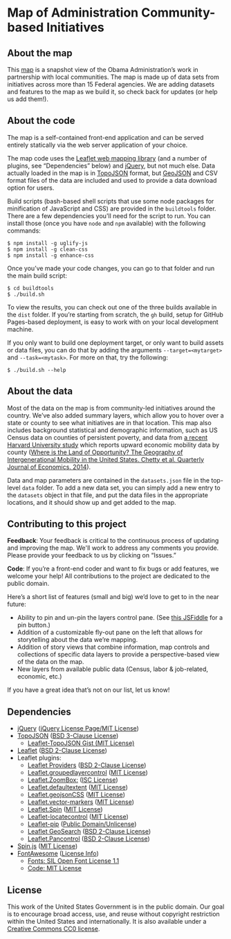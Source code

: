 # Map of Administration Community-based Initiatives

## About the map
This [map](https://www.whitehouse.gov/omb/place) is a snapshot view of the Obama Administration’s work in partnership with local communities. The map is made up of data sets from initiatives across more than 15 Federal agencies. We are adding datasets and features to the map as we build it, so check back for updates (or help us add them!). 

## About the code
The map is a self-contained front-end application and can be served entirely statically via the web server application of your choice.

The map code uses the [Leaflet web mapping library](http://leafletjs.com/) (and a number of plugins, see “Dependencies” below) and [jQuery](https://jquery.org), but not much else.  Data actually loaded in the map is in [TopoJSON](https://github.com/mbostock/topojson/wiki) format, but [GeoJSON](http://geojson.org/) and CSV format files of the data are included and used to provide a data download option for users.

Build scripts (bash-based shell scripts that use some node packages for minification of JavaScript and CSS) are provided in the `buildtools` folder.  There are a few dependencies you'll need for the script to run.  You can install those (once you have `node` and `npm` available) with the following commands:
```
$ npm install -g uglify-js
$ npm install -g clean-css
$ npm install -g enhance-css
```

Once you’ve made your code changes, you can go to that folder and run the main build script:
```
$ cd buildtools
$ ./build.sh
```
To view the results, you can check out one of the three builds available in the `dist` folder.  If you’re starting from scratch, the `gh` build, setup for GitHub Pages-based deployment, is easy to work with on your local development machine.

If you only want to build one deployment target, or only want to build assets or data files, you can do that by adding the arguments `--target=<mytarget>` and `--task=<mytask>`.  For more on that, try the following:
```
$ ./build.sh --help
```

## About the data
Most of the data on the map is from community-led initiatives around the country. We’ve also added summary layers, which allow you to hover over a state or county to see what initiatives are in that location.  This map also includes background statistical and demographic information, such as US Census data on counties of persistent poverty, and data from [a recent Harvard University study](http://www.equality-of-opportunity.org/) which reports upward economic mobility data by county ([Where is the Land of Opportunity? The Geography of Intergenerational Mobility in the United States. Chetty et al. Quarterly Journal of Economics. 2014](http://www.equality-of-opportunity.org/images/mobility_geo.pdf)).

Data and map parameters are contained in the `datasets.json` file in the top-level `data` folder.  To add a new data set, you can simply add a new entry to the `datasets` object in that file, and put the data files in the appropriate locations, and it should show up and get added to the map.

## Contributing to this project
**Feedback**: Your feedback is critical to the continuous process of updating and improving the map. We'll work to address any comments you provide. Please provide your feedback to us by clicking on “Issues.”

**Code**: If you’re a front-end coder and want to fix bugs or add features, we welcome your help!  All contributions to the project are dedicated to the public domain.

Here’s a short list of features (small and big) we’d love to get to in the near future:
* Ability to pin and un-pin the layers control pane.  (See [this JSFiddle](http://jsfiddle.net/ryanbharvey/zAFND/3291/) for a pin button.)
* Addition of a customizable fly-out pane on the left that allows for storytelling about the data we’re mapping.
* Addition of story views that combine information, map controls and collections of specific data layers to provide a perspective-based view of the data on the map.
* New layers from available public data (Census, labor & job-related, economic, etc.)

If you have a great idea that’s not on our list, let us know! 

## Dependencies
* [jQuery](https://jquery.org) ([jQuery License Page/MIT License](https://jquery.org/license/))
* [TopoJSON](https://github.com/mbostock/topojson/wiki) ([BSD 3-Clause License](https://github.com/mbostock/topojson/blob/master/LICENSE))
  * [Leaflet-TopoJSON Gist (MIT License)](https://gist.github.com/rclark/5779673/)
* [Leaflet](http://leafletjs.com) ([BSD 2-Clause License](https://github.com/Leaflet/Leaflet/blob/master/LICENSE))
* Leaflet plugins:
  * [Leaflet Providers](https://github.com/leaflet-extras/leaflet-providers) ([BSD 2-Clause License](https://github.com/leaflet-extras/leaflet-providers/blob/master/license.md)) 
  * [Leaflet.groupedlayercontrol](https://github.com/ismyrnow/Leaflet.groupedlayercontrol) ([MIT License](https://github.com/ismyrnow/Leaflet.groupedlayercontrol/blob/gh-pages/MIT-LICENSE.txt))
  * [Leaflet.ZoomBox:](https://github.com/consbio/Leaflet.ZoomBox) ([ISC License](https://github.com/consbio/Leaflet.ZoomBox/blob/master/LICENSE))
  * [Leaflet.defaultextent](https://github.com/nguyenning/Leaflet.defaultextent) ([MIT License](https://github.com/nguyenning/Leaflet.defaultextent/blob/master/LICENSE))
  * [Leaflet.geojsonCSS](https://github.com/albburtsev/Leaflet.geojsonCSS) ([MIT License](https://github.com/albburtsev/Leaflet.geojsonCSS/blob/master/LICENSE))
  * [Leaflet.vector-markers](https://github.com/hiasinho/Leaflet.vector-markers) ([MIT License](https://github.com/hiasinho/Leaflet.vector-markers/blob/master/LICENSE))
  * [Leaflet.Spin](https://github.com/makinacorpus/Leaflet.Spin) ([MIT License](https://github.com/makinacorpus/Leaflet.Spin/blob/master/LICENSE))
  * [Leaflet-locatecontrol](https://github.com/domoritz/leaflet-locatecontrol) ([MIT License](https://github.com/domoritz/leaflet-locatecontrol/blob/gh-pages/LICENSE))
  * [Leaflet-pip](https://github.com/mapbox/leaflet-pip) ([Public Domain/Unlicense](https://github.com/mapbox/leaflet-pip/blob/gh-pages/LICENSE))
  * [Leaflet GeoSearch](https://github.com/smeijer/L.GeoSearch) ([BSD 2-Clause License](https://github.com/smeijer/L.GeoSearch/blob/master/LICENSE))
  * [Leaflet.Pancontrol](https://github.com/kartena/Leaflet.Pancontrol) ([BSD 2-Clause License](https://github.com/kartena/Leaflet.Pancontrol/blob/master/LICENSE))
* [Spin.js](http://fgnass.github.io/spin.js/) ([MIT License](https://github.com/fgnass/spin.js/blob/master/LICENSE.md))
* [FontAwesome](https://fortawesome.github.io/Font-Awesome/) ([License Info](https://fontawesome.github.io/Font-Awesome/license/))
  * [Fonts: SIL Open Font License 1.1](http://scripts.sil.org/cms/scripts/page.php?item_id=OFL_web)
  * [Code: MIT License](http://opensource.org/licenses/mit-license.html)

## License
This work of the United States Government is in the public domain.  Our goal is to encourage broad access, use, and reuse without copyright restriction within the United States and internationally.  It is also available under a [Creative Commons CC0 license](https://creativecommons.org/publicdomain/zero/1.0/).
